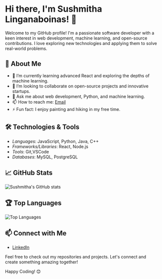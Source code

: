 # Hi there, I'm Sushmitha Linganaboinas! 👋

Welcome to my GitHub profile! I'm a passionate software developer with a keen interest in web development, machine learning, and open-source contributions. I love exploring new technologies and applying them to solve real-world problems.

## 🚀 About Me

- 🌱 I’m currently learning advanced React and exploring the depths of machine learning.
- 👯 I’m looking to collaborate on open-source projects and innovative startups.
- 💬 Ask me about web development, Python, and machine learning.
- 📫 How to reach me: [Email](mailto:sushmithalinganaboina@gmail.com)
- ⚡ Fun fact: I enjoy painting and hiking in my free time.

## 🛠 Technologies & Tools

- *Languages*: JavaScript, Python, Java, C++
- *Frameworks/Libraries*: React, Node.js
- *Tools*: Git,VSCode
- *Databases*: MySQL, PostgreSQL

## 📈 GitHub Stats

![Sushmitha's GitHub stats](https://github-readme-stats.vercel.app/api?username=linganaboinasushmitha&show_icons=true&theme=radical)

## 🏆 Top Languages

![Top Languages](https://github-readme-stats.vercel.app/api/top-langs/?username=linganaboinasushmitha&layout=compact&theme=radical)

## 📫 Connect with Me

- [LinkedIn](https://www.linkedin.com/in/sushmitha-linganaboina-281984228)
  

Feel free to check out my repositories and projects. Let's connect and create something amazing together!

Happy Coding! 😊

